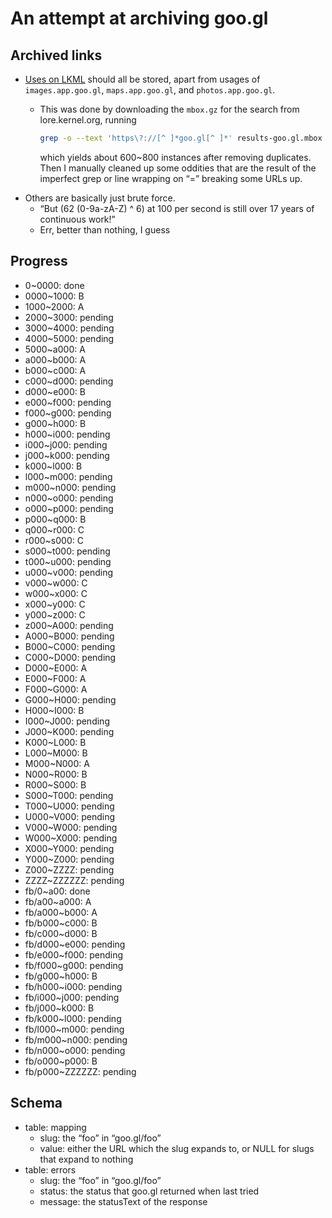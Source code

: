 # An attempt at archiving goo.gl

## Archived links

- [Uses on LKML](https://lore.kernel.org/all/?q=goo.gl%2F) should all be stored, apart from usages of `images.app.goo.gl`, `maps.app.goo.gl`, and `photos.app.goo.gl`.
  - This was done by downloading the `mbox.gz` for the search from lore.kernel.org, running
  
    ```sh
    grep -o --text 'https\?://[^ ]*goo.gl[^ ]*' results-goo.gl.mbox > instances
    ```
    
    which yields about 600~800 instances after removing duplicates. Then I manually cleaned up some oddities that are the result of the imperfect grep or line wrapping on “=” breaking some URLs up.
- Others are basically just brute force.
  - “But (62 (0-9a-zA-Z) ^ 6) at 100 per second is still over 17 years of continuous work!”
  - Err, better than nothing, I guess

## Progress

- 0~0000: done
- 0000~1000: B
- 1000~2000: A
- 2000~3000: pending
- 3000~4000: pending
- 4000~5000: pending
- 5000~a000: A
- a000~b000: A
- b000~c000: A
- c000~d000: pending
- d000~e000: B
- e000~f000: pending
- f000~g000: pending
- g000~h000: B
- h000~i000: pending
- i000~j000: pending
- j000~k000: pending
- k000~l000: B
- l000~m000: pending
- m000~n000: pending
- n000~o000: pending
- o000~p000: pending
- p000~q000: B
- q000~r000: C
- r000~s000: C
- s000~t000: pending
- t000~u000: pending
- u000~v000: pending
- v000~w000: C
- w000~x000: C
- x000~y000: C
- y000~z000: C
- z000~A000: pending
- A000~B000: pending
- B000~C000: pending
- C000~D000: pending
- D000~E000: A
- E000~F000: A
- F000~G000: A
- G000~H000: pending
- H000~I000: B
- I000~J000: pending
- J000~K000: pending
- K000~L000: B
- L000~M000: B
- M000~N000: A
- N000~R000: B
- R000~S000: B
- S000~T000: pending
- T000~U000: pending
- U000~V000: pending
- V000~W000: pending
- W000~X000: pending
- X000~Y000: pending
- Y000~Z000: pending
- Z000~ZZZZ: pending
- ZZZZ~ZZZZZZ: pending
- fb/0~a00: done
- fb/a00~a000: A
- fb/a000~b000: A
- fb/b000~c000: B
- fb/c000~d000: B
- fb/d000~e000: pending
- fb/e000~f000: pending
- fb/f000~g000: pending
- fb/g000~h000: B
- fb/h000~i000: pending
- fb/i000~j000: pending
- fb/j000~k000: B
- fb/k000~l000: pending
- fb/l000~m000: pending
- fb/m000~n000: pending
- fb/n000~o000: pending
- fb/o000~p000: B
- fb/p000~ZZZZZZ: pending

## Schema

- table: mapping
  - slug: the “foo” in “goo.gl/foo”
  - value: either the URL which the slug expands to, or NULL for slugs that expand to nothing
- table: errors
  - slug: the “foo” in “goo.gl/foo”
  - status: the status that goo.gl returned when last tried
  - message: the statusText of the response
